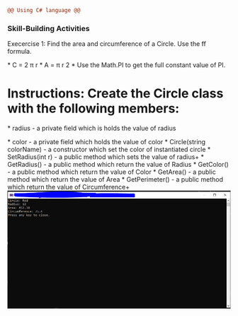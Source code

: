 ```diff
@@ Using C# language @@
```

<h3> Skill-Building Activities </h3>
<p>Execercise 1: Find the area and circumference of a Circle. Use the ff formula.</p>
 * C = 2 π r
 * A = π r 2
 * Use the Math.PI to get the full constant value of PI.

<h1> Instructions: Create the Circle class with the following members: </h1>
<p> * radius - a private field which is holds the value of radius </p>
 * color - a private field which holds the value of color
 * Circle(string colorName) - a constructor which set the color of instantiated circle
 * SetRadius(int r) - a public method which sets the value of radius+
 * GetRadius() - a public method which return the value of Radius
 * GetColor() - a public method which return the value of Color
 * GetArea() - a public method which return the value of Area
 * GetPerimeter() - a public method which return the value of Circumference+


<img src="https://raw.githubusercontent.com/noviediano22/Novie_Diano_Activity10/main/Capture1.PNG">
